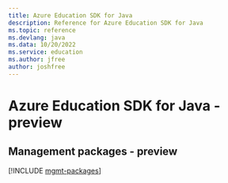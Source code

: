 ```yaml
---
title: Azure Education SDK for Java
description: Reference for Azure Education SDK for Java
ms.topic: reference
ms.devlang: java
ms.data: 10/20/2022
ms.service: education
ms.author: jfree
author: joshfree
---
```

# Azure Education SDK for Java - preview

## Management packages - preview
[!INCLUDE [mgmt-packages](education-mgmt-index.md)]
